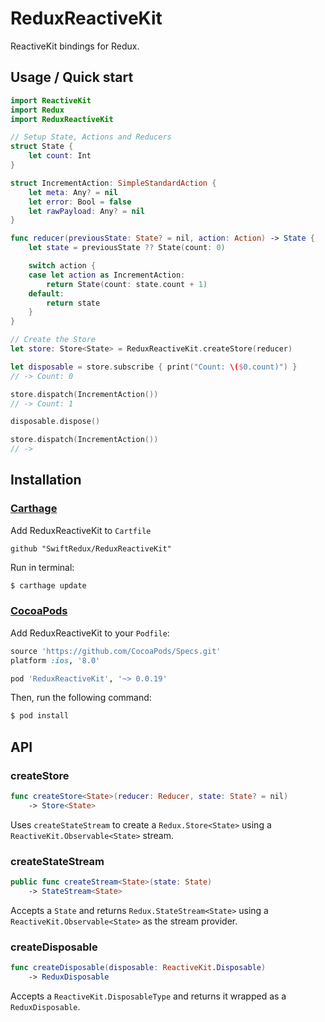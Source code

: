 # ReduxReactiveKit

ReactiveKit bindings for Redux.

## Usage / Quick start

```swift
import ReactiveKit
import Redux
import ReduxReactiveKit

// Setup State, Actions and Reducers
struct State {
    let count: Int
}

struct IncrementAction: SimpleStandardAction {
    let meta: Any? = nil
    let error: Bool = false
    let rawPayload: Any? = nil
}

func reducer(previousState: State? = nil, action: Action) -> State {
    let state = previousState ?? State(count: 0)

    switch action {
    case let action as IncrementAction:
        return State(count: state.count + 1)
    default:
        return state
    }
}

// Create the Store
let store: Store<State> = ReduxReactiveKit.createStore(reducer)

let disposable = store.subscribe { print("Count: \($0.count)") }
// -> Count: 0

store.dispatch(IncrementAction())
// -> Count: 1

disposable.dispose()

store.dispatch(IncrementAction())
// ->
```

## Installation

### [Carthage](https://github.com/Carthage/Carthage)

Add ReduxReactiveKit to `Cartfile`
```
github "SwiftRedux/ReduxReactiveKit"
```

Run in terminal:
```bash
$ carthage update
```

### [CocoaPods](http://cocoapods.org)

Add ReduxReactiveKit to your `Podfile`:

```ruby
source 'https://github.com/CocoaPods/Specs.git'
platform :ios, '8.0'

pod 'ReduxReactiveKit', '~> 0.0.19'
```

Then, run the following command:

```bash
$ pod install
```

## API

### createStore

```swift
func createStore<State>(reducer: Reducer, state: State? = nil)
	-> Store<State>
```

Uses `createStateStream` to create a `Redux.Store<State>` using a `ReactiveKit.Observable<State>` stream.


### createStateStream

```swift
public func createStream<State>(state: State)
	-> StateStream<State>
```

Accepts a `State` and returns `Redux.StateStream<State>` using a `ReactiveKit.Observable<State>` as the stream provider.

### createDisposable

```swift
func createDisposable(disposable: ReactiveKit.Disposable)
	-> ReduxDisposable
```

Accepts a `ReactiveKit.DisposableType` and returns it wrapped as a `ReduxDisposable`.

